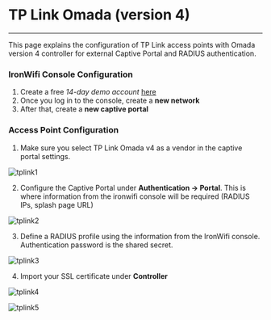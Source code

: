 # **TP Link Omada (version 4)**

---

This page explains the configuration of TP Link access points with Omada version 4 controller for external Captive Portal and RADIUS authentication.

### IronWifi Console Configuration

1. Create a free _14-day demo account_ [here](https://console.ironwifi.com/register)
2. Once you log in to the console, create a **new network**
3. After that, create a **new captive portal**

### Access Point Configuration

1. Make sure you select TP Link Omada v4 as a vendor in the captive portal settings.

![tplink1](https://raw.githubusercontent.com/IronWifi/docs/master/configuration-guides/tp_link_omada_v4/tplink4.png)

2. Configure the Captive Portal under **Authentication -> Portal**. This is where information from the ironwifi console will be required (RADIUS IPs, splash page URL)

![tplink2](https://raw.githubusercontent.com/IronWifi/docs/master/configuration-guides/tp_link_omada_v4/tplink1.png)

3. Define a RADIUS profile using the information from the IronWifi console. Authentication password is the shared secret.

![tplink3](https://raw.githubusercontent.com/IronWifi/docs/master/configuration-guides/tp_link_omada_v4/tplink3.png)

4. Import your SSL certificate under **Controller** 

![tplink4](https://raw.githubusercontent.com/IronWifi/docs/master/configuration-guides/tp_link_omada_v4/tplink2.png)

![tplink5](https://raw.githubusercontent.com/IronWifi/docs/master/configuration-guides/tp_link_omada_v4/tplink5.png)




